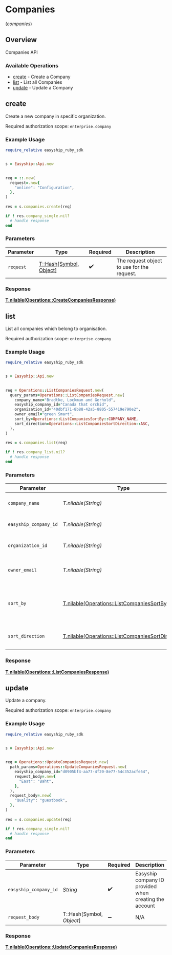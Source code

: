 # Companies
(*companies*)

## Overview

Companies API

### Available Operations

* [create](#create) - Create a Company
* [list](#list) - List all Companies
* [update](#update) - Update a Company

## create

Create a new company in specific organization.

Required authorization scope: `enterprise.company`


### Example Usage

```ruby
require_relative easyship_ruby_sdk


s = Easyship::Api.new

   
req = ::.new(
  request=.new{
    "online": "Configuration",
  },
)
    
res = s.companies.create(req)

if ! res.company_single.nil?
  # handle response
end

```

### Parameters

| Parameter                                    | Type                                         | Required                                     | Description                                  |
| -------------------------------------------- | -------------------------------------------- | -------------------------------------------- | -------------------------------------------- |
| `request`                                    | [T::Hash[Symbol, Object]](../../models//.md) | :heavy_check_mark:                           | The request object to use for the request.   |


### Response

**[T.nilable(Operations::CreateCompaniesResponse)](../../models/operations/createcompaniesresponse.md)**


## list

List all companies which belong to organisation.

Required authorization scope: `enterprise.company`


### Example Usage

```ruby
require_relative easyship_ruby_sdk


s = Easyship::Api.new

   
req = Operations::ListCompaniesRequest.new(
  query_params=Operations::ListCompaniesRequest.new(
    company_name="Bradtke, Lockman and Gerhold",
    easyship_company_id="Canada that orchid",
    organization_id="40dbf171-8b88-42a5-8805-557419e790e2",
    owner_email="green Smart",
    sort_by=Operations::ListCompaniesSortBy::COMPANY_NAME,
    sort_direction=Operations::ListCompaniesSortDirection::ASC,
  ),
)
    
res = s.companies.list(req)

if ! res.company_list.nil?
  # handle response
end

```

### Parameters

| Parameter                                                                                                  | Type                                                                                                       | Required                                                                                                   | Description                                                                                                |
| ---------------------------------------------------------------------------------------------------------- | ---------------------------------------------------------------------------------------------------------- | ---------------------------------------------------------------------------------------------------------- | ---------------------------------------------------------------------------------------------------------- |
| `company_name`                                                                                             | *T.nilable(String)*                                                                                        | :heavy_minus_sign:                                                                                         | Filter by company name                                                                                     |
| `easyship_company_id`                                                                                      | *T.nilable(String)*                                                                                        | :heavy_minus_sign:                                                                                         | Filter by Easyship company ID                                                                              |
| `organization_id`                                                                                          | *T.nilable(String)*                                                                                        | :heavy_minus_sign:                                                                                         | Filter by organization ID                                                                                  |
| `owner_email`                                                                                              | *T.nilable(String)*                                                                                        | :heavy_minus_sign:                                                                                         | Filter by company owner's email                                                                            |
| `sort_by`                                                                                                  | [T.nilable(Operations::ListCompaniesSortBy)](../../models/operations/listcompaniessortby.md)               | :heavy_minus_sign:                                                                                         | Sort records by listed columns. Default: `created_at`                                                      |
| `sort_direction`                                                                                           | [T.nilable(Operations::ListCompaniesSortDirection)](../../models/operations/listcompaniessortdirection.md) | :heavy_minus_sign:                                                                                         | Set the sort direction. Default: `DESC`                                                                    |


### Response

**[T.nilable(Operations::ListCompaniesResponse)](../../models/operations/listcompaniesresponse.md)**


## update

Update a company.

Required authorization scope: `enterprise.company`


### Example Usage

```ruby
require_relative easyship_ruby_sdk


s = Easyship::Api.new

   
req = Operations::UpdateCompaniesRequest.new(
  path_params=Operations::UpdateCompaniesRequest.new(
    easyship_company_id="d0905bf4-aa77-4f20-8e77-54c352acfe54",
    request_body=.new{
      "East": "Baht",
    },
  ),
  request_body=.new{
    "Quality": "guestbook",
  },
)
    
res = s.companies.update(req)

if ! res.company_single.nil?
  # handle response
end

```

### Parameters

| Parameter                                              | Type                                                   | Required                                               | Description                                            |
| ------------------------------------------------------ | ------------------------------------------------------ | ------------------------------------------------------ | ------------------------------------------------------ |
| `easyship_company_id`                                  | *String*                                               | :heavy_check_mark:                                     | Easyship company ID provided when creating the account |
| `request_body`                                         | T::Hash[Symbol, *Object*]                              | :heavy_minus_sign:                                     | N/A                                                    |


### Response

**[T.nilable(Operations::UpdateCompaniesResponse)](../../models/operations/updatecompaniesresponse.md)**

